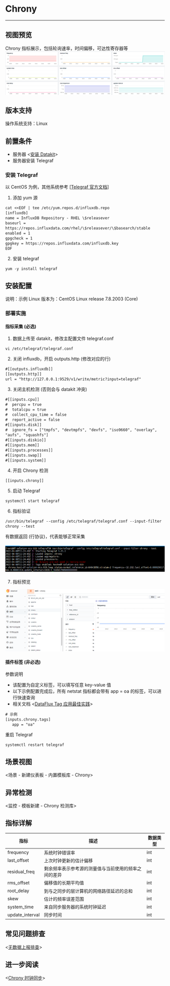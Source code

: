 # Chrony
---

## 视图预览
Chrony 指标展示，包括轮询速率，时间偏移，可达性寄存器等
![image.png](imgs/input-chrony-1.png)
## 版本支持
操作系统支持：Linux 
## 前置条件

- 服务器 <[安装 Datakit](/datakit/datakit-install/)>
- 服务器安装 Telegraf
### 安装 Telegraf
以 CentOS 为例，其他系统参考 [[Telegraf 官方文档](https://docs.influxdata.com/telegraf/v1.19/introduction/installation/)]

1. 添加 yum 源
```
cat <<EOF | tee /etc/yum.repos.d/influxdb.repo
[influxdb]
name = InfluxDB Repository - RHEL \$releasever
baseurl = https://repos.influxdata.com/rhel/\$releasever/\$basearch/stable
enabled = 1
gpgcheck = 1
gpgkey = https://repos.influxdata.com/influxdb.key
EOF
```

2. 安装 telegraf
```
yum -y install telegraf
```
## 安装配置
说明：示例 Linux 版本为：CentOS Linux release 7.8.2003 (Core)
### 部署实施
#### 指标采集 (必选)

1. 数据上传至 datakit，修改主配置文件 telegraf.conf
```
vi /etc/telegraf/telegraf.conf
```

2. 关闭 influxdb，开启 outputs.http (修改对应的行)
```
#[[outputs.influxdb]]
[[outputs.http]]
url = "http://127.0.0.1:9529/v1/write/metric?input=telegraf"
```

3. 关闭主机检测 (否则会与 datakit 冲突)
```
#[[inputs.cpu]]
#  percpu = true
#  totalcpu = true
#  collect_cpu_time = false
#  report_active = false
#[[inputs.disk]]
#  ignore_fs = ["tmpfs", "devtmpfs", "devfs", "iso9660", "overlay", "aufs", "squashfs"]
#[[inputs.diskio]]
#[[inputs.mem]]
#[[inputs.processes]]
#[[inputs.swap]]
#[[inputs.system]]
```

4. 开启 Chrony 检测
```
[[inputs.chrony]]
```

5. 启动 Telegraf
```
systemctl start telegraf
```
6.  指标验证
```
/usr/bin/telegraf --config /etc/telegraf/telegraf.conf --input-filter chrony --test
```
有数据返回 (行协议)，代表能够正常采集
#### ![image.png](imgs/input-chrony-2.png)

7. 指标预览

![image.png](imgs/input-chrony-3.png)
#### 插件标签 (非必选)
参数说明

- 该配置为自定义标签，可以填写任意 key-value 值
- 以下示例配置完成后，所有 netstat 指标都会带有 app = oa 的标签，可以进行快速查询
- 相关文档 <[DataFlux Tag 应用最佳实践](/best-practices/guance-skill/tag/)>
```
# 示例
[inputs.chrony.tags]
   app = "oa"
```
重启 Telegraf
```
systemctl restart telegraf
```
## 场景视图
<场景 - 新建仪表板 - 内置模板库 - Chrony>
## 异常检测
<监控 - 模板新建 - Chrony 检测库>
## 指标详解
| 指标 | 描述 | 数据类型 |
| --- | --- | --- |
| frequency | 系统时钟错误率 | int |
| last_offset | 上次时钟更新的估计偏移 | int |
| residual_freq | 剩余频率表示参考源的测量值与当前使用的频率之间的差异 | int |
| rms_offset | 偏移值的长期平均值 | int |
| root_delay | 到与之同步的层计算机的网络路径延迟的总和 | int |
| skew | 估计的频率误差范围 | int |
| system_time | 来自同步服务器的系统时钟延迟 | int |
| update_interval | 同步时间 | int |

## 常见问题排查
<[无数据上报排查](/datakit/why-no-data/)>
## 进一步阅读
<[Chrony 时钟同步](https://blog.csdn.net/sishi22/article/details/90266806)>
